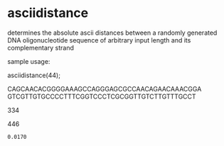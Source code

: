 # asciidistance

determines the absolute ascii distances between a randomly generated DNA oligonucleotide sequence of arbitrary input length and its complementary strand

sample usage:

asciidistance(44);

CAGCAACACGGGGAAAGCCAGGGAGCGCCAACAGAACAAACGGA
GTCGTTGTGCCCCTTTCGGTCCCTCGCGGTTGTCTTGTTTGCCT

   334

   446

    0.0170

